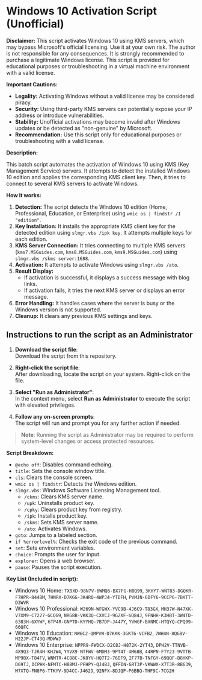# Windows 10 Activation Script (Unofficial)

**Disclaimer:** This script activates Windows 10 using KMS servers, which may bypass Microsoft's official licensing. Use it at your own risk. The author is not responsible for any consequences. It is strongly recommended to purchase a legitimate Windows license. This script is provided for educational purposes or troubleshooting in a virtual machine environment with a valid license.

**Important Cautions:**

* **Legality:** Activating Windows without a valid license may be considered piracy.
* **Security:** Using third-party KMS servers can potentially expose your IP address or introduce vulnerabilities.
* **Stability:** Unofficial activations may become invalid after Windows updates or be detected as "non-genuine" by Microsoft.
* **Recommendation:** Use this script only for educational purposes or troubleshooting with a valid license.

**Description:**

This batch script automates the activation of Windows 10 using KMS (Key Management Service) servers. It attempts to detect the installed Windows 10 edition and applies the corresponding KMS client key. Then, it tries to connect to several KMS servers to activate Windows.

**How it works:**

1.  **Detection:** The script detects the Windows 10 edition (Home, Professional, Education, or Enterprise) using `wmic os | findstr /I "edition"`.
2.  **Key Installation:** It installs the appropriate KMS client key for the detected edition using `slmgr.vbs /ipk key`. It attempts multiple keys for each edition.
3.  **KMS Server Connection:** It tries connecting to multiple KMS servers (`kms7.MSGuides.com`, `kms8.MSGuides.com`, `kms9.MSGuides.com`) using `slmgr.vbs /skms server:1688`.
4.  **Activation:** It attempts to activate Windows using `slmgr.vbs /ato`.
5.  **Result Display:**
    * If activation is successful, it displays a success message with blog links.
    * If activation fails, it tries the next KMS server or displays an error message.
6.  **Error Handling:** It handles cases where the server is busy or the Windows version is not supported.
7.  **Cleanup:** It clears any previous KMS settings and keys.

## Instructions to run the script as an Administrator

1. **Download the script file**:  
   Download the script from this repository.

2. **Right-click the script file**:  
   After downloading, locate the script on your system. Right-click on the file.

3. **Select "Run as Administrator"**:  
   In the context menu, select **Run as Administrator** to execute the script with elevated privileges.

4. **Follow any on-screen prompts**:  
   The script will run and prompt you for any further action if needed.

> **Note**: Running the script as Administrator may be required to perform system-level changes or access protected resources.


**Script Breakdown:**

* `@echo off`: Disables command echoing.
* `title`: Sets the console window title.
* `cls`: Clears the console screen.
* `wmic os | findstr`: Detects the Windows edition.
* `slmgr.vbs`: Windows Software Licensing Management tool.
    * `/ckms`: Clears KMS server name.
    * `/upk`: Uninstalls product key.
    * `/cpky`: Clears product key from registry.
    * `/ipk`: Installs product key.
    * `/skms`: Sets KMS server name.
    * `/ato`: Activates Windows.
* `goto`: Jumps to a labeled section.
* `if %errorlevel%`: Checks the exit code of the previous command.
* `set`: Sets environment variables.
* `choice`: Prompts the user for input.
* `explorer`: Opens a web browser.
* `pause`: Pauses the script execution.

**Key List (Included in script):**

* Windows 10 Home: `TX9XD-98N7V-6WMQ6-BX7FG-H8Q99`, `3KHY7-WNT83-DGQKR-F7HPR-844BM`, `7HNRX-D7KGG-3K4RQ-4WPJ4-YTDFH`, `PVMJN-6DFY6-9CCP6-7BKTT-D3WVR`
* Windows 10 Professional: `W269N-WFGWX-YVC9B-4J6C9-T83GX`, `MH37W-N47XK-V7XM9-C7227-GCQG9`, `NRG8B-VKK3Q-CXVCJ-9G2XF-6Q84J`, `9FNHH-K3HBT-3W4TD-6383H-6XYWF`, `6TP4R-GNPTD-KYYHQ-7B7DP-J447Y`, `YVWGF-BXNMC-HTQYQ-CPQ99-66QFC`
* Windows 10 Education: `NW6C2-QMPVW-D7KKK-3GKT6-VCFB2`, `2WH4N-8QGBV-H22JP-CT43Q-MDWWJ`
* Windows 10 Enterprise: `NPPR9-FWDCX-D2C8J-H872K-2YT43`, `DPH2V-TTNVB-4X9Q3-TJR4H-KHJW4`, `YYVX9-NTFWV-6MDM3-9PT4T-4M68B`, `44RPN-FTY23-9VTTB-MP9BX-T84FV`, `WNMTR-4C88C-JK8YV-HQ7T2-76DF9`, `2F77B-TNFGY-69QQF-B8YKP-D69TJ`, `DCPHK-NFMTC-H88MJ-PFHPY-QJ4BJ`, `QFFDN-GRT3P-VKWWX-X7T3R-8B639`, `M7XTQ-FN8P6-TTKYV-9D4CC-J462D`, `92NFX-8DJQP-P6BBQ-THF9C-7CG2H`
